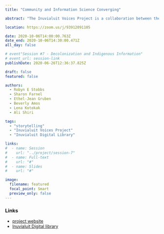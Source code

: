 ```yaml
---
title: "Community and Information Science Converging"

abstract: "The Inuvialuit Voices Project is a collaboration between the Inuvialuit Cultural Centre, the Inuvialuit Regional Corporation, and communities within the Inuvialuit Settlement Region to enhance the Inuvialuit Digital Library (https://inuvialuitdigitallibrary.ca/) with real-time digital storytelling functionality. In this presentation, the authors will describe the community-based methodology being used to co-develop the system, report on a recent elder storytelling gathering that was held to better understand storytelling in-context to inform the design and functionality of the system, and discuss next steps in the development process."

location: https://zoom.us/j/93912091105

date: 2020-10-06T14:00:00.763Z
date_end: 2020-10-06T14:30:00.471Z
all_day: false

# event"Session #7 - Decolonization and Indigenous Information"
# event_url: session-link
publishDate: 2020-06-26T12:36:37.825Z

draft: false
featured: false

authors:
  - Robyn E Stobbs
  - Sharon Farnel
  - Ethel-Jean Gruben
  - Beverly Amos
  - Lena Kotokak
  - Ali Shiri

tags:
  - "storytelling"
  - "Inuvialuit Voices Project"
  - "Inuvialuit Digital Library"

links:
#  - name: Session
#    url: "../project/session-7"
#  - name: Full-text
#    url: "#"
#  - name: Slides
#    url: "#"

image:
  filename: featured
  focal_point: Smart
  preview_only: false
---
```


### Links
- [project website](https://sites.google.com/ualberta.ca/inuvialuitvoices/home)
- [Inuvialuit Digital library](https://inuvialuitdigitallibrary.ca/)
